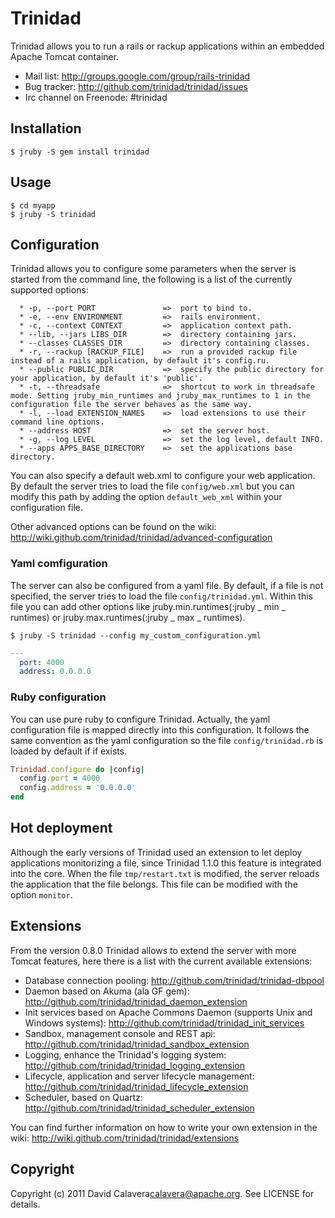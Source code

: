 # Trinidad

Trinidad allows you to run a rails or rackup applications within an embedded Apache Tomcat container.

* Mail list: http://groups.google.com/group/rails-trinidad
* Bug tracker: http://github.com/trinidad/trinidad/issues
* Irc channel on Freenode: #trinidad

## Installation

```
$ jruby -S gem install trinidad
```

## Usage

```
$ cd myapp
$ jruby -S trinidad
```

## Configuration

Trinidad allows you to configure some parameters when the server is started from the command line, the following is a list of the currently supported options:

```
  * -p, --port PORT               =>  port to bind to.
  * -e, --env ENVIRONMENT         =>  rails environment.
  * -c, --context CONTEXT         =>  application context path.
  * --lib, --jars LIBS_DIR        =>  directory containing jars.
  * --classes CLASSES_DIR         =>  directory containing classes.
  * -r, --rackup [RACKUP_FILE]    =>  run a provided rackup file instead of a rails application, by default it's config.ru.
  * --public PUBLIC_DIR           =>  specify the public directory for your application, by default it's 'public'.
  * -t, --threadsafe              =>  shortcut to work in threadsafe mode. Setting jruby_min_runtimes and jruby_max_runtimes to 1 in the configuration file the server behaves as the same way.
  * -l, --load EXTENSION_NAMES    =>  load extensions to use their command line options.
  * --address HOST                =>  set the server host.
  * -g, --log LEVEL               =>  set the log level, default INFO.
  * --apps APPS_BASE_DIRECTORY    =>  set the applications base directory.
```
You can also specify a default web.xml to configure your web application. By default the server tries to load the file `config/web.xml` but you can modify this path by adding the option `default_web_xml` within your configuration file.

Other advanced options can be found on the wiki: http://wiki.github.com/trinidad/trinidad/advanced-configuration

### Yaml comfiguration

The server can also be configured from a yaml file. By default, if a file is not specified, the server tries to load the file `config/trinidad.yml`. Within this file you can add other options like jruby.min.runtimes(:jruby _ min _ runtimes) or jruby.max.runtimes(:jruby _ max _ runtimes).

```
$ jruby -S trinidad --config my_custom_configuration.yml
```

```yml
---
  port: 4000
  address: 0.0.0.0
```

### Ruby configuration

You can use pure ruby to configure Trinidad. Actually, the yaml configuration file is mapped directly into this configuration. It follows the same convention as the yaml configuration so the file `config/trinidad.rb` is loaded by default if if exists.

```ruby
Trinidad.configure do |config|
  config.port = 4000
  config.address = '0.0.0.0'
end
```

## Hot deployment

Although the early versions of Trinidad used an extension to let deploy applications monitorizing a file, since Trinidad 1.1.0 this feature is integrated into the core. When the file `tmp/restart.txt` is modified, the server reloads the application that the file belongs. This file can be modified with the option `monitor`.

## Extensions

From the version 0.8.0 Trinidad allows to extend the server with more Tomcat features, here there is a list with the current available extensions:


* Database connection pooling: http://github.com/trinidad/trinidad-dbpool
* Daemon based on Akuma (ala GF gem): http://github.com/trinidad/trinidad_daemon_extension
* Init services based on Apache Commons Daemon (supports Unix and Windows systems): http://github.com/trinidad/trinidad_init_services
* Sandbox, management console and REST api: http://github.com/trinidad/trinidad_sandbox_extension
* Logging, enhance the Trinidad's logging system: http://github.com/trinidad/trinidad_logging_extension
* Lifecycle, application and server lifecycle management: http://github.com/trinidad/trinidad_lifecycle_extension
* Scheduler, based on Quartz: http://github.com/trinidad/trinidad_scheduler_extension


You can find further information on how to write your own extension in the wiki: http://wiki.github.com/trinidad/trinidad/extensions

## Copyright

Copyright (c) 2011 David Calavera<calavera@apache.org>. See LICENSE for details.
